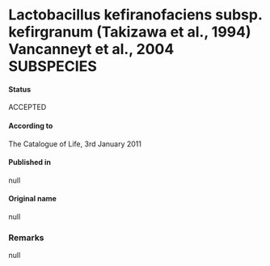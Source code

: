 # Lactobacillus kefiranofaciens subsp. kefirgranum (Takizawa et al., 1994) Vancanneyt et al., 2004 SUBSPECIES

#### Status
ACCEPTED

#### According to
The Catalogue of Life, 3rd January 2011

#### Published in
null

#### Original name
null

### Remarks
null